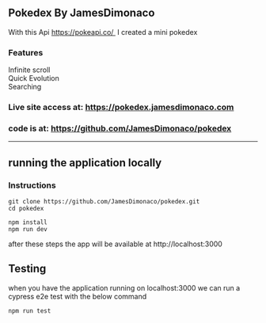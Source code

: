## Pokedex By JamesDimonaco

With this Api https://pokeapi.co/  I created a mini pokedex 

### Features

Infinite scroll   
Quick Evolution   
Searching


### Live site access at: https://pokedex.jamesdimonaco.com
### code is at: https://github.com/JamesDimonaco/pokedex

---
## running the application locally

### Instructions
```
git clone https://github.com/JamesDimonaco/pokedex.git
cd pokedex

npm install 
npm run dev
```

after these steps the app will be available at http://localhost:3000


## Testing 

when you have the application running on localhost:3000 we can run a cypress e2e test with the below command

`npm run test `





